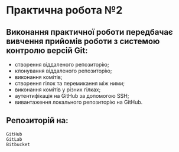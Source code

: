 # Практична робота №2
## Виконання практичної роботи передбачає вивчення прийомів роботи з системою контролю версій Git:
  - створення віддаленого репозиторію;
  - клонування віддаленого репозиторію;
  - виконання комітів;
  - створення гілок та перемикання між ними;
  - виконання комітів у різних гілках;
  - аутентифікація на GitHub за допомогою SSH;
  - вивантаження локального репозиторію на GitHub.
## Репозиторій на:
    GitHub
    GitLab
    Bitbucket
